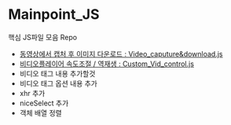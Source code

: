 # Mainpoint_JS

핵심 JS파일 모음 Repo
- [동영상에서 캡처 후 이미지 다운로드 : Video_caputure&download.js](./Video_caputure&download.js)
- [비디오플레이어 속도조절 / 역재생 : Custom_Vid_control.js](./Custom_Vid_control.js)
- 비디오 태그 내용 추가할것
- 비디오 태그 옵션 내용 추가
- xhr 추가
- niceSelect 추가
- 객체 배열 정렬
